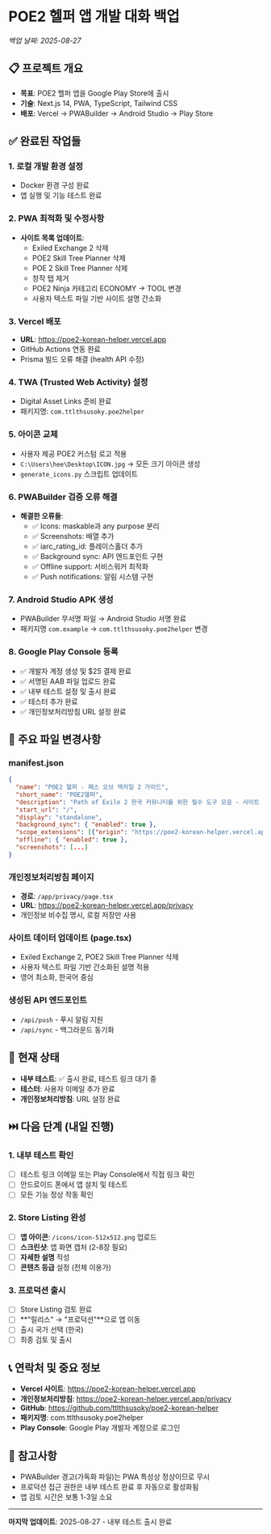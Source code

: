 # POE2 헬퍼 앱 개발 대화 백업
*백업 날짜: 2025-08-27*

## 📋 프로젝트 개요
- **목표**: POE2 헬퍼 앱을 Google Play Store에 출시
- **기술**: Next.js 14, PWA, TypeScript, Tailwind CSS
- **배포**: Vercel → PWABuilder → Android Studio → Play Store

## ✅ 완료된 작업들

### 1. 로컬 개발 환경 설정
- Docker 환경 구성 완료
- 앱 실행 및 기능 테스트 완료

### 2. PWA 최적화 및 수정사항
- **사이트 목록 업데이트**: 
  - Exiled Exchange 2 삭제
  - POE2 Skill Tree Planner 삭제  
  - POE 2 Skill Tree Planner 삭제
  - 창작 탭 제거
  - POE2 Ninja 카테고리 ECONOMY → TOOL 변경
  - 사용자 텍스트 파일 기반 사이트 설명 간소화

### 3. Vercel 배포
- **URL**: https://poe2-korean-helper.vercel.app
- GitHub Actions 연동 완료
- Prisma 빌드 오류 해결 (health API 수정)

### 4. TWA (Trusted Web Activity) 설정
- Digital Asset Links 준비 완료
- 패키지명: `com.ttlthsusoky.poe2helper`

### 5. 아이콘 교체
- 사용자 제공 POE2 커스텀 로고 적용
- `C:\Users\hee\Desktop\ICON.jpg` → 모든 크기 아이콘 생성
- `generate_icons.py` 스크립트 업데이트

### 6. PWABuilder 검증 오류 해결
- **해결한 오류들**:
  - ✅ Icons: maskable과 any purpose 분리
  - ✅ Screenshots: 배열 추가
  - ✅ iarc_rating_id: 플레이스홀더 추가
  - ✅ Background sync: API 엔드포인트 구현
  - ✅ Offline support: 서비스워커 최적화
  - ✅ Push notifications: 알림 시스템 구현

### 7. Android Studio APK 생성
- PWABuilder 무서명 파일 → Android Studio 서명 완료
- 패키지명 `com.example` → `com.ttlthsusoky.poe2helper` 변경

### 8. Google Play Console 등록
- ✅ 개발자 계정 생성 및 $25 결제 완료
- ✅ 서명된 AAB 파일 업로드 완료
- ✅ 내부 테스트 설정 및 출시 완료
- ✅ 테스터 추가 완료
- ✅ 개인정보처리방침 URL 설정 완료

## 📄 주요 파일 변경사항

### manifest.json
```json
{
  "name": "POE2 헬퍼 - 패스 오브 엑자일 2 가이드",
  "short_name": "POE2헬퍼",
  "description": "Path of Exile 2 한국 커뮤니티를 위한 필수 도구 모음 - 사이트 링크, 용어 번역, 가이드 (비공식)",
  "start_url": "/",
  "display": "standalone",
  "background_sync": { "enabled": true },
  "scope_extensions": [{"origin": "https://poe2-korean-helper.vercel.app"}],
  "offline": { "enabled": true },
  "screenshots": [...]
}
```

### 개인정보처리방침 페이지
- **경로**: `/app/privacy/page.tsx`
- **URL**: https://poe2-korean-helper.vercel.app/privacy
- 개인정보 비수집 명시, 로컬 저장만 사용

### 사이트 데이터 업데이트 (page.tsx)
- Exiled Exchange 2, POE2 Skill Tree Planner 삭제
- 사용자 텍스트 파일 기반 간소화된 설명 적용
- 영어 최소화, 한국어 중심

### 생성된 API 엔드포인트
- `/api/push` - 푸시 알림 지원
- `/api/sync` - 백그라운드 동기화

## 🔄 현재 상태
- **내부 테스트**: ✅ 출시 완료, 테스트 링크 대기 중
- **테스터**: 사용자 이메일 추가 완료
- **개인정보처리방침**: URL 설정 완료

## ⏭️ 다음 단계 (내일 진행)

### 1. 내부 테스트 확인
- [ ] 테스트 링크 이메일 또는 Play Console에서 직접 링크 확인
- [ ] 안드로이드 폰에서 앱 설치 및 테스트
- [ ] 모든 기능 정상 작동 확인

### 2. Store Listing 완성
- [ ] **앱 아이콘**: `/icons/icon-512x512.png` 업로드
- [ ] **스크린샷**: 앱 화면 캡처 (2-8장 필요)
- [ ] **자세한 설명** 작성
- [ ] **콘텐츠 등급** 설정 (전체 이용가)

### 3. 프로덕션 출시
- [ ] Store Listing 검토 완료
- [ ] **"릴리스" → "프로덕션"**으로 앱 이동
- [ ] 출시 국가 선택 (한국)
- [ ] 최종 검토 및 출시

## 📞 연락처 및 중요 정보
- **Vercel 사이트**: https://poe2-korean-helper.vercel.app
- **개인정보처리방침**: https://poe2-korean-helper.vercel.app/privacy
- **GitHub**: https://github.com/ttlthsusoky/poe2-korean-helper
- **패키지명**: com.ttlthsusoky.poe2helper
- **Play Console**: Google Play 개발자 계정으로 로그인

## 🚨 참고사항
- PWABuilder 경고(가독화 파일)는 PWA 특성상 정상이므로 무시
- 프로덕션 접근 권한은 내부 테스트 완료 후 자동으로 활성화됨
- 앱 검토 시간은 보통 1-3일 소요

---
**마지막 업데이트**: 2025-08-27 - 내부 테스트 출시 완료